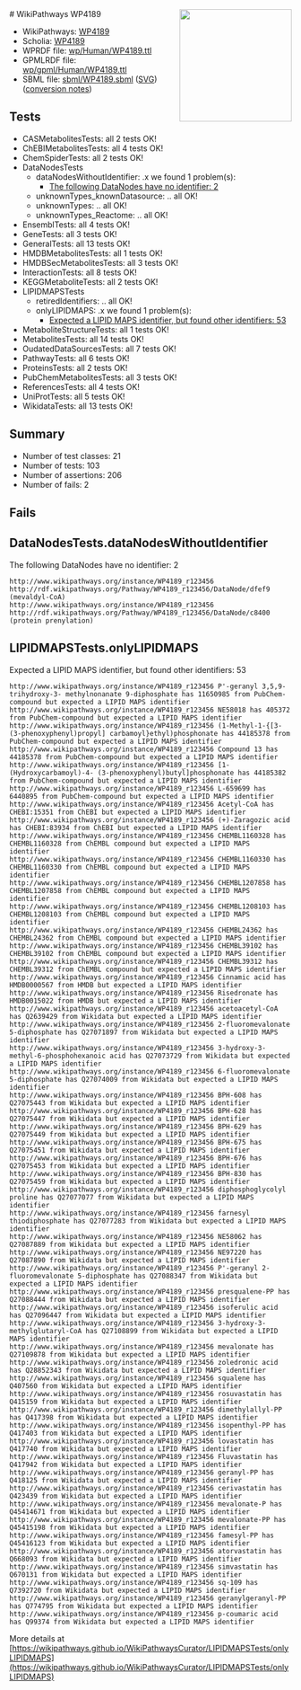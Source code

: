 <img style="float: right; width: 200px" src="../logo.png" />
# WikiPathways WP4189

* WikiPathways: [WP4189](https://identifiers.org/wikipathways:WP4189)
* Scholia: [WP4189](https://scholia.toolforge.org/wikipathways/WP4189)
* WPRDF file: [wp/Human/WP4189.ttl](../wp/Human/WP4189.ttl)
* GPMLRDF file: [wp/gpml/Human/WP4189.ttl](../wp/gpml/Human/WP4189.ttl)
* SBML file: [sbml/WP4189.sbml](../sbml/WP4189.sbml) ([SVG](../sbml/WP4189.svg)) ([conversion notes](../sbml/WP4189.txt))

## Tests
* CASMetabolitesTests: all 2 tests OK!
* ChEBIMetabolitesTests: all 4 tests OK!
* ChemSpiderTests: all 2 tests OK!
* DataNodesTests
    * dataNodesWithoutIdentifier: .x we found 1 problem(s):
        * [The following DataNodes have no identifier: 2](#d2d32fa1)
    * unknownTypes_knownDatasource: .. all OK!
    * unknownTypes: .. all OK!
    * unknownTypes_Reactome: .. all OK!
* EnsemblTests: all 4 tests OK!
* GeneTests: all 3 tests OK!
* GeneralTests: all 13 tests OK!
* HMDBMetabolitesTests: all 1 tests OK!
* HMDBSecMetabolitesTests: all 3 tests OK!
* InteractionTests: all 8 tests OK!
* KEGGMetaboliteTests: all 2 tests OK!
* LIPIDMAPSTests
    * retiredIdentifiers: .. all OK!
    * onlyLIPIDMAPS: .x we found 1 problem(s):
        * [Expected a LIPID MAPS identifier, but found other identifiers: 53](#d0bfb6f7)
* MetaboliteStructureTests: all 1 tests OK!
* MetabolitesTests: all 14 tests OK!
* OudatedDataSourcesTests: all 7 tests OK!
* PathwayTests: all 6 tests OK!
* ProteinsTests: all 2 tests OK!
* PubChemMetabolitesTests: all 3 tests OK!
* ReferencesTests: all 4 tests OK!
* UniProtTests: all 5 tests OK!
* WikidataTests: all 13 tests OK!


## Summary

* Number of test classes: 21
* Number of tests: 103
* Number of assertions: 206
* Number of fails: 2

## Fails

<a name="d2d32fa1" />

## DataNodesTests.dataNodesWithoutIdentifier

The following DataNodes have no identifier: 2
```
http://www.wikipathways.org/instance/WP4189_r123456 http://rdf.wikipathways.org/Pathway/WP4189_r123456/DataNode/dfef9 (mevaldyl-CoA)
http://www.wikipathways.org/instance/WP4189_r123456 http://rdf.wikipathways.org/Pathway/WP4189_r123456/DataNode/c8400 (protein prenylation)
```

<a name="d0bfb6f7" />

## LIPIDMAPSTests.onlyLIPIDMAPS

Expected a LIPID MAPS identifier, but found other identifiers: 53
```
http://www.wikipathways.org/instance/WP4189_r123456 P'-geranyl 3,5,9-trihydroxy-3- methylnonanate 9-diphosphate has 11650985 from PubChem-compound but expected a LIPID MAPS identifier
http://www.wikipathways.org/instance/WP4189_r123456 NE58018 has 405372 from PubChem-compound but expected a LIPID MAPS identifier
http://www.wikipathways.org/instance/WP4189_r123456 (1-Methyl-1-{[3-(3-phenoxyphenyl)propyl] carbamoyl}ethyl)phosphonate has 44185378 from PubChem-compound but expected a LIPID MAPS identifier
http://www.wikipathways.org/instance/WP4189_r123456 Compound 13 has 44185378 from PubChem-compound but expected a LIPID MAPS identifier
http://www.wikipathways.org/instance/WP4189_r123456 [1-(Hydroxycarbamoyl)-4- (3-phenoxyphenyl)butyl]phosphonate has 44185382 from PubChem-compound but expected a LIPID MAPS identifier
http://www.wikipathways.org/instance/WP4189_r123456 L-659699 has 6440895 from PubChem-compound but expected a LIPID MAPS identifier
http://www.wikipathways.org/instance/WP4189_r123456 Acetyl-CoA has CHEBI:15351 from ChEBI but expected a LIPID MAPS identifier
http://www.wikipathways.org/instance/WP4189_r123456 (+)-Zaragozic acid has CHEBI:83934 from ChEBI but expected a LIPID MAPS identifier
http://www.wikipathways.org/instance/WP4189_r123456 CHEMBL1160328 has CHEMBL1160328 from ChEMBL compound but expected a LIPID MAPS identifier
http://www.wikipathways.org/instance/WP4189_r123456 CHEMBL1160330 has CHEMBL1160330 from ChEMBL compound but expected a LIPID MAPS identifier
http://www.wikipathways.org/instance/WP4189_r123456 CHEMBL1207858 has CHEMBL1207858 from ChEMBL compound but expected a LIPID MAPS identifier
http://www.wikipathways.org/instance/WP4189_r123456 CHEMBL1208103 has CHEMBL1208103 from ChEMBL compound but expected a LIPID MAPS identifier
http://www.wikipathways.org/instance/WP4189_r123456 CHEMBL24362 has CHEMBL24362 from ChEMBL compound but expected a LIPID MAPS identifier
http://www.wikipathways.org/instance/WP4189_r123456 CHEMBL39102 has CHEMBL39102 from ChEMBL compound but expected a LIPID MAPS identifier
http://www.wikipathways.org/instance/WP4189_r123456 CHEMBL39312 has CHEMBL39312 from ChEMBL compound but expected a LIPID MAPS identifier
http://www.wikipathways.org/instance/WP4189_r123456 Cinnamic acid has HMDB0000567 from HMDB but expected a LIPID MAPS identifier
http://www.wikipathways.org/instance/WP4189_r123456 Risedronate has HMDB0015022 from HMDB but expected a LIPID MAPS identifier
http://www.wikipathways.org/instance/WP4189_r123456 acetoacetyl-CoA has Q2639429 from Wikidata but expected a LIPID MAPS identifier
http://www.wikipathways.org/instance/WP4189_r123456 2-fluoromevalonate 5-diphosphate has Q27071897 from Wikidata but expected a LIPID MAPS identifier
http://www.wikipathways.org/instance/WP4189_r123456 3-hydroxy-3-methyl-6-phosphohexanoic acid has Q27073729 from Wikidata but expected a LIPID MAPS identifier
http://www.wikipathways.org/instance/WP4189_r123456 6-fluoromevalonate 5-diphosphate has Q27074009 from Wikidata but expected a LIPID MAPS identifier
http://www.wikipathways.org/instance/WP4189_r123456 BPH-608 has Q27075443 from Wikidata but expected a LIPID MAPS identifier
http://www.wikipathways.org/instance/WP4189_r123456 BPH-628 has Q27075447 from Wikidata but expected a LIPID MAPS identifier
http://www.wikipathways.org/instance/WP4189_r123456 BPH-629 has Q27075449 from Wikidata but expected a LIPID MAPS identifier
http://www.wikipathways.org/instance/WP4189_r123456 BPH-675 has Q27075451 from Wikidata but expected a LIPID MAPS identifier
http://www.wikipathways.org/instance/WP4189_r123456 BPH-676 has Q27075453 from Wikidata but expected a LIPID MAPS identifier
http://www.wikipathways.org/instance/WP4189_r123456 BPH-830 has Q27075459 from Wikidata but expected a LIPID MAPS identifier
http://www.wikipathways.org/instance/WP4189_r123456 diphosphoglycolyl proline has Q27077077 from Wikidata but expected a LIPID MAPS identifier
http://www.wikipathways.org/instance/WP4189_r123456 farnesyl thiodiphosphate has Q27077283 from Wikidata but expected a LIPID MAPS identifier
http://www.wikipathways.org/instance/WP4189_r123456 NE58062 has Q27087889 from Wikidata but expected a LIPID MAPS identifier
http://www.wikipathways.org/instance/WP4189_r123456 NE97220 has Q27087890 from Wikidata but expected a LIPID MAPS identifier
http://www.wikipathways.org/instance/WP4189_r123456 P'-geranyl 2-fluoromevalonate 5-diphosphate has Q27088347 from Wikidata but expected a LIPID MAPS identifier
http://www.wikipathways.org/instance/WP4189_r123456 presqualene-PP has Q27088444 from Wikidata but expected a LIPID MAPS identifier
http://www.wikipathways.org/instance/WP4189_r123456 isoferulic acid has Q27096447 from Wikidata but expected a LIPID MAPS identifier
http://www.wikipathways.org/instance/WP4189_r123456 3-hydroxy-3-methylglutaryl-CoA has Q27108899 from Wikidata but expected a LIPID MAPS identifier
http://www.wikipathways.org/instance/WP4189_r123456 mevalonate has Q27109878 from Wikidata but expected a LIPID MAPS identifier
http://www.wikipathways.org/instance/WP4189_r123456 zoledronic acid has Q28852343 from Wikidata but expected a LIPID MAPS identifier
http://www.wikipathways.org/instance/WP4189_r123456 squalene has Q407560 from Wikidata but expected a LIPID MAPS identifier
http://www.wikipathways.org/instance/WP4189_r123456 rosuvastatin has Q415159 from Wikidata but expected a LIPID MAPS identifier
http://www.wikipathways.org/instance/WP4189_r123456 dimethylallyl-PP has Q417398 from Wikidata but expected a LIPID MAPS identifier
http://www.wikipathways.org/instance/WP4189_r123456 isopenthyl-PP has Q417403 from Wikidata but expected a LIPID MAPS identifier
http://www.wikipathways.org/instance/WP4189_r123456 lovastatin has Q417740 from Wikidata but expected a LIPID MAPS identifier
http://www.wikipathways.org/instance/WP4189_r123456 Fluvastatin has Q417942 from Wikidata but expected a LIPID MAPS identifier
http://www.wikipathways.org/instance/WP4189_r123456 geranyl-PP has Q418125 from Wikidata but expected a LIPID MAPS identifier
http://www.wikipathways.org/instance/WP4189_r123456 cerivastatin has Q423439 from Wikidata but expected a LIPID MAPS identifier
http://www.wikipathways.org/instance/WP4189_r123456 mevalonate-P has Q45414671 from Wikidata but expected a LIPID MAPS identifier
http://www.wikipathways.org/instance/WP4189_r123456 mevalonate-PP has Q45415198 from Wikidata but expected a LIPID MAPS identifier
http://www.wikipathways.org/instance/WP4189_r123456 famesyl-PP has Q45416123 from Wikidata but expected a LIPID MAPS identifier
http://www.wikipathways.org/instance/WP4189_r123456 atorvastatin has Q668093 from Wikidata but expected a LIPID MAPS identifier
http://www.wikipathways.org/instance/WP4189_r123456 simvastatin has Q670131 from Wikidata but expected a LIPID MAPS identifier
http://www.wikipathways.org/instance/WP4189_r123456 sq-109 has Q7392720 from Wikidata but expected a LIPID MAPS identifier
http://www.wikipathways.org/instance/WP4189_r123456 geranylgeranyl-PP has Q774795 from Wikidata but expected a LIPID MAPS identifier
http://www.wikipathways.org/instance/WP4189_r123456 p-coumaric acid has Q99374 from Wikidata but expected a LIPID MAPS identifier
```

More details at [https://wikipathways.github.io/WikiPathwaysCurator/LIPIDMAPSTests/onlyLIPIDMAPS](https://wikipathways.github.io/WikiPathwaysCurator/LIPIDMAPSTests/onlyLIPIDMAPS)

